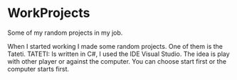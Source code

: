 # WorkProjects
Some of my random projects in my job.

When I started working I made some random projects. One of them is the Tateti.
TATETI: Is written in C#, I used the IDE Visual Studio. The idea is play with other player or against the computer. 
You can choose start first or the computer starts first.
